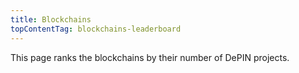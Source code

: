```yaml
---
title: Blockchains
topContentTag: blockchains-leaderboard
---
```


This page ranks the blockchains by their number of DePIN projects.

